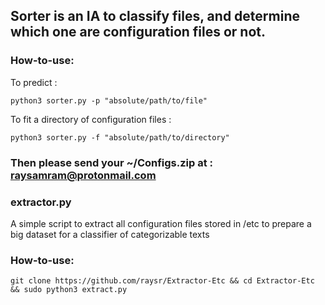 ## Sorter is an IA to classify files, and determine which one are configuration files or not.


### How-to-use:
To predict :
~~~~
python3 sorter.py -p "absolute/path/to/file"
~~~~
To fit a directory of configuration files :
~~~~
python3 sorter.py -f "absolute/path/to/directory"
~~~~ 
### Then please send your ~/Configs.zip at : raysamram@protonmail.com






### extractor.py
A simple script to extract all configuration files stored in /etc  to prepare a big dataset for a classifier of categorizable texts 


### How-to-use:
~~~~
git clone https://github.com/raysr/Extractor-Etc && cd Extractor-Etc && sudo python3 extract.py
~~~~ 

